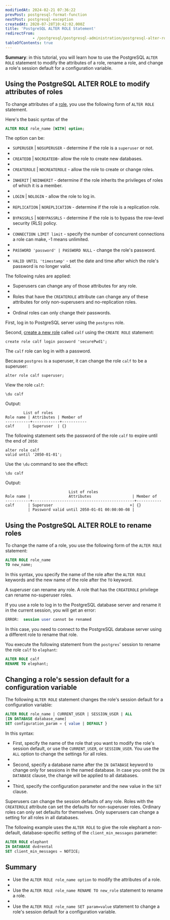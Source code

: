 ```yaml
---
modifiedAt: 2024-02-21 07:36:22
prevPost: postgresql-format-function
nextPost: postgresql-exception
createdAt: 2020-07-28T10:42:02.000Z
title: 'PostgreSQL ALTER ROLE Statement'
redirectFrom: 
            - /postgresql/postgresql-administration/postgresql-alter-role
tableOfContents: true
---
```



**Summary**: in this tutorial, you will learn how to use the PostgreSQL `ALTER ROLE` statement to modify the attributes of a role, rename a role, and change a role's session default for a configuration variable.

## Using the PostgreSQL ALTER ROLE to modify attributes of roles

To change attributes of a [role](/postgresql/postgresql-administration/postgresql-roles), you use the following form of `ALTER ROLE` statement.

Here's the basic syntax of the

```sql
ALTER ROLE role_name [WITH] option;
```

The option can be:

- `SUPERUSER` | `NOSUPERUSER` - determine if the role is a `superuser` or not.
-
- `CREATEDB` | `NOCREATEDB`- allow the role to create new databases.
-
- `CREATEROLE` | `NOCREATEROLE` - allow the role to create or change roles.
-
- `INHERIT` | `NOINHERIT` - determine if the role inherits the privileges of roles of which it is a member.
-
- `LOGIN` | `NOLOGIN` - allow the role to log in.
-
- `REPLICATION` | `NOREPLICATION` - determine if the role is a replication role.
-
- `BYPASSRLS` | `NOBYPASSRLS` - determine if the role is to bypass the row-level security (RLS) policy.
-
- `CONNECTION LIMIT limit` - specify the number of concurrent connections a role can make, -1 means unlimited.
-
- `PASSWORD 'password' | PASSWORD NULL` - change the role's password.
-
- `VALID UNTIL 'timestamp'` - set the date and time after which the role's password is no longer valid.

The following rules are applied:

- Superusers can change any of those attributes for any role.
-
- Roles that have the `CREATEROLE` attribute can change any of these attributes for only non-superusers and no-replication roles.
-
- Ordinal roles can only change their passwords.

First, log in to PostgreSQL server using the `postgres` role.

Second, [create a new role](/postgresql/postgresql-administration/postgresql-roles) called `calf` using the `CREATE ROLE` statement:

```
create role calf login password 'securePwd1';
```

The `calf` role can log in with a password.

Because `postgres` is a superuser, it can change the role `calf` to be a superuser:

```
alter role calf superuser;
```

View the role `calf`:

```
\du calf
```

Output:

```
        List of roles
Role name | Attributes | Member of
-----------+------------+-----------
calf      | Superuser  | {}
```

The following statement sets the password of the role `calf` to expire until the end of `2050`:

```
alter role calf
valid until '2050-01-01';
```

Use the `\du` command to see the effect:

```
\du calf
```

Output:

```
                            List of roles
Role name |                 Attributes                  | Member of
-----------+---------------------------------------------+-----------
calf      | Superuser                                  +| {}
          | Password valid until 2050-01-01 00:00:00-08 |
```

## Using the PostgreSQL ALTER ROLE to rename roles

To change the name of a role, you use the following form of the `ALTER ROLE` statement:

```sql
ALTER ROLE role_name
TO new_name;
```

In this syntax, you specify the name of the role after the `ALTER ROLE` keywords and the new name of the role after the `TO` keyword.

A superuser can rename any role. A role that has the `CREATEROLE` privilege can rename no-superuser roles.

If you use a role to log in to the PostgreSQL database server and rename it in the current session, you will get an error:

```sql
ERROR:  session user cannot be renamed
```

In this case, you need to connect to the PostgreSQL database server using a different role to rename that role.

You execute the following statement from the `postgres`' session to rename the role `calf` to `elephant`:

```sql
ALTER ROLE calf
RENAME TO elephant;
```

## Changing a role's session default for a configuration variable

The following `ALTER ROLE` statement changes the role's session default for a configuration variable:

```sql
ALTER ROLE role_name | CURRENT_USER | SESSION_USER | ALL
[IN DATABASE database_name]
SET configuration_param = { value | DEFAULT }
```

In this syntax:

- First, specify the name of the role that you want to modify the role's session default, or use the `CURRENT_USER`, or `SESSION_USER`. You use the `ALL` option to change the settings for all roles.
-
- Second, specify a database name after the `IN DATABASE` keyword to change only for sessions in the named database. In case you omit the `IN DATABASE` clause, the change will be applied to all databases.
-
- Third, specify the configuration parameter and the new value in the `SET` clause.

Superusers can change the session defaults of any role. Roles with the `CREATEROLE` attribute can set the defaults for non-superuser roles. Ordinary roles can only set defaults for themselves. Only superusers can change a setting for all roles in all databases.

The following example uses the `ALTER ROLE` to give the role elephant a non-default, database-specific setting of the `client_min_messages` parameter:

```sql
ALTER ROLE elephant
IN DATABASE dvdrental
SET client_min_messages = NOTICE;
```

## Summary

- Use the `ALTER ROLE role_name option` to modify the attributes of a role.
-
- Use the `ALTER ROLE role_name RENAME TO new_role` statement to rename a role.
-
- Use the `ALTER ROLE role_name SET param=value` statement to change a role's session default for a configuration variable.
